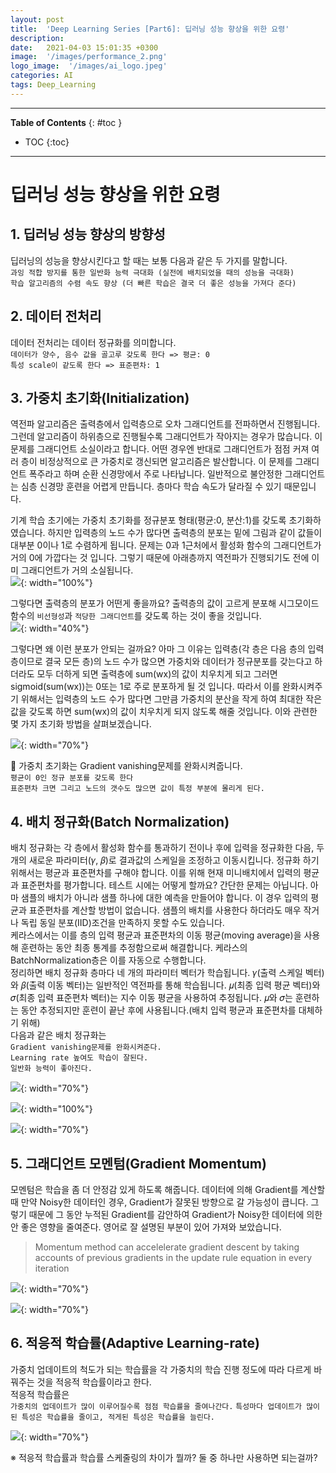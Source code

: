 ```yaml
---
layout: post
title:  'Deep Learning Series [Part6]: 딥러닝 성능 향상을 위한 요령'
description: 
date:   2021-04-03 15:01:35 +0300
image:  '/images/performance_2.png'
logo_image:  '/images/ai_logo.jpeg'
categories: AI
tags: Deep_Learning
---
```

---

**Table of Contents**
{: #toc }
*  TOC
{:toc}

---

# 딥러닝 성능 향상을 위한 요령

## 1. 딥러닝 성능 향상의 방향성  

딥러닝의 성능을 향상시킨다고 할 때는 보통 다음과 같은 두 가지를 말합니다.  
`과잉 적합 방지를 통한 일반화 능력 극대화 (실전에 배치되었을 때의 성능을 극대화)`  
`학습 알고리즘의 수렴 속도 향상 (더 빠른 학습은 결국 더 좋은 성능을 가져다 준다)`  


## 2. 데이터 전처리  

데이터 전처리는 데이터 정규화를 의미합니다.  
`데이터가 양수, 음수 값을 골고루 갖도록 한다 => 평균: 0`  
`특성 scale이 같도록 한다 => 표준편차: 1`  

## 3. 가중치 초기화(Initialization)  
역전파 알고리즘은 출력층에서 입력층으로 오차 그래디언트를 전파하면서 진행됩니다. 그런데 알고리즘이 하위층으로 진행될수록 그래디언트가 작아지는 경우가 많습니다. 이 문제를 그래디언트 소실이라고 합니다. 어떤 경우엔 반대로 그래디언트가 점점 커져 여러 층이 비정상적으로 큰 가중치로 갱신되면 알고리즘은 발산합니다. 이 문제를 그래디언트 폭주라고 하며 순환 신경망에서 주로 나타납니다. 일반적으로 불안정한 그래디언트는 심층 신경망 훈련을 어렵게 만듭니다. 층마다 학습 속도가 달라질 수 있기 때문입니다.  
 
기계 학습 초기에는 가중치 초기화를 정규분포 형태(평균:0, 분산:1)를 갖도록 초기화하였습니다. 하지만 입력층의 노드 수가 많다면 출력층의 분포는 밑에 그림과 같이 값들이 대부분 0이나 1로 수렴하게 됩니다. 문제는 0과 1근처에서 활성화 함수의 그래디언트가 거의 0에 가깝다는 것 입니다. 그렇기 때문에 아래층까지 역전파가 진행되기도 전에 이미 그래디언트가 거의 소실됩니다.  
![](/images/w_init.png){: width="100%"}  

그렇다면 출력층의 분포가 어떤게 좋을까요? 출력층의 값이 고르게 분포해 시그모이드 함수의 `비선형성`과 `적당한 그래디언트`를 갖도록 하는 것이 좋을 것입니다.  
![](/images/w_init_1.png){: width="40%"}  

그렇다면 왜 이런 분포가 안되는 걸까요? 아마 그 이유는 입력층(각 층은 다음 층의 입력층이므로 결국 모든 층)의 노드 수가 많으면 가중치와 데이터가 정규분포를 갖는다고 하더라도 모두 더하게 되면 출력층에 sum(wx)의 값이 치우치게 되고 그러면 sigmoid(sum(wx))는 0또는 1로 주로 분포하게 될 것 입니다. 따라서 이를 완화시켜주기 위해서는 입력층의 노드 수가 많다면 그만큼 가중치의 분산을 작게 하여 최대한 작은 값을 갖도록 하면 sum(wx)의 값이 치우치게 되지 않도록 해줄 것입니다. 이와 관련한 몇 가지 초기화 방법을 살펴보겠습니다.   

![](/images/w_init_2.png){: width="70%"}  

🔔 가중치 초기화는 Gradient vanishing문제를 완화시켜줍니다.  
`평균이 0인 정규 분포를 갖도록 한다`  
`표준편차 크면 그리고 노드의 갯수도 많으면 값이 특정 부분에 몰리게 된다.`  


## 4. 배치 정규화(Batch Normalization)  

배치 정규화는 각 층에서 활성화 함수를 통과하기 전이나 후에 입력을 정규화한 다음, 두 개의 새로운 파라미터(𝛾, 𝛽)로 결과값의 스케일을 조정하고 이동시킵니다. 정규화 하기 위해서는 평균과 표준편차를 구해야 합니다. 이를 위해 현재 미니배치에서 입력의 평균과 표준편차를 평가합니다. 테스트 시에는 어떻게 할까요? 간단한 문제는 아닙니다. 아마 샘플의 배치가 아니라 샘플 하나에 대한 예측을 만들어야 합니다. 이 경우 입력의 평균과 표준편차를 계산할 방법이 없습니다. 샘플의 배치를 사용한다 하더라도 매우 작거나 독립 동일 분포(IID)조건을 만족하지 못할 수도 있습니다.  
케라스에서는 이를 층의 입력 평균과 표준편차의 이동 평균(moving average)을 사용해 훈련하는 동안 최종 통계를 추정함으로써 해결합니다. 케라스의 BatchNormalization층은 이를 자동으로 수행합니다.  
정리하면 배치 정규화 층마다 네 개의 파라미터 벡터가 학습됩니다.  𝛾(출력 스케일 벡터)와 𝛽(출력 이동 벡터)는 일반적인 역전파를 통해 학습됩니다. 𝜇(최종 입력 평균 벡터)와 𝜎(최종 입력 표준편차 벡터)는 지수 이동 평균을 사용하여 추정됩니다. 𝜇와 𝜎는 훈련하는 동안 추정되지만 훈련이 끝난 후에 사용됩니다.(배치 입력 평균과 표준편차를 대체하기 위해)  
다음과 같은 배치 정규화는  
`Gradient vanishing문제를 완화시켜준다.`  
`Learning rate 높여도 학습이 잘된다.`  
`일반화 능력이 좋아진다.`  

![](/images/performance_2.png){: width="70%"}  

![](/images/performance_3.png){: width="100%"}  

![](/images/performance_0.png){: width="70%"} 

## 5. 그래디언트 모멘텀(Gradient Momentum)  

모멘텀은 학습을 좀 더 안정감 있게 하도록 해줍니다. 데이터에 의해 Gradient를 계산할 때 만약 Noisy한 데이터인 경우, Gradient가 잘못된 방향으로 갈 가능성이 큽니다. 그렇기 때문에 그 동안 누적된 Gradient를 감안하여 Gradient가 Noisy한 데이터에 의한 안 좋은 영향을 줄여준다. 영어로 잘 설명된 부분이 있어 가져와 보았습니다.  
> Momentum method can accelelerate gradient descent by taking accounts of previous gradients in the update rule equation in every iteration

![](/images/performance_4.png){: width="70%"}  

![](/images/performance_5.png){: width="70%"}  

## 6. 적응적 학습률(Adaptive Learning-rate)  

가중치 업데이트의 척도가 되는 학습률을 각 가중치의 학습 진행 정도에 따라 다르게 바꿔주는 것을 적응적 학습률이라고 한다.  
적응적 학습률은  
`가중치의 업데이트가 많이 이루어질수록 점점 학습률을 줄여나간다.`
`특성마다 업데이트가 많이 된 특성은 학습률을 줄이고, 적게된 특성은 학습률을 늘린다.`  

![](/images/performance_6.png){: width="70%"}  

※ 적응적 학습률과 학습률 스케줄링의 차이가 뭘까? 둘 중 하나만 사용하면 되는걸까?